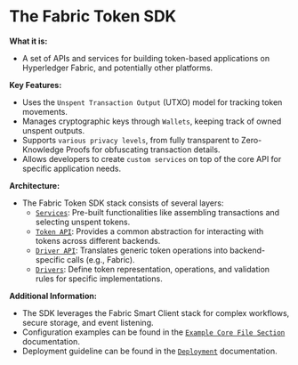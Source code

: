 # The Fabric Token SDK

**What it is:**

* A set of APIs and services for building token-based applications on Hyperledger Fabric, and potentially other platforms.

**Key Features:**

* Uses the `Unspent Transaction Output` (UTXO) model for tracking token movements.
* Manages cryptographic keys through `Wallets`, keeping track of owned unspent outputs.
* Supports `various privacy levels`, from fully transparent to Zero-Knowledge Proofs for obfuscating transaction details.
* Allows developers to create `custom services` on top of the core API for specific application needs.

**Architecture:**

* The Fabric Token SDK stack consists of several layers:
  * [`Services`](services/services.md): Pre-built functionalities like assembling transactions and selecting unspent tokens.
  * [`Token API`](apis/token-api.md): Provides a common abstraction for interacting with tokens across different backends.
  * [`Driver API`](apis/driver-api.md): Translates generic token operations into backend-specific calls (e.g., Fabric).
  * [`Drivers`](drivers/drivers.md): Define token representation, operations, and validation rules for specific implementations.

**Additional Information:**

* The SDK leverages the Fabric Smart Client stack for complex workflows, secure storage, and event listening.
* Configuration examples can be found in the [`Example Core File Section`](./core-token.md) documentation.
* Deployment guideline can be found in the [`Deployment`](./deployment/deployment.md) documentation.